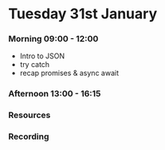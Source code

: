 # Tuesday 31st January

### Morning 09:00 - 12:00
 
 - Intro to JSON
 - try catch 
 - recap promises & async await


### Afternoon 13:00 - 16:15



### Resources



### Recording
